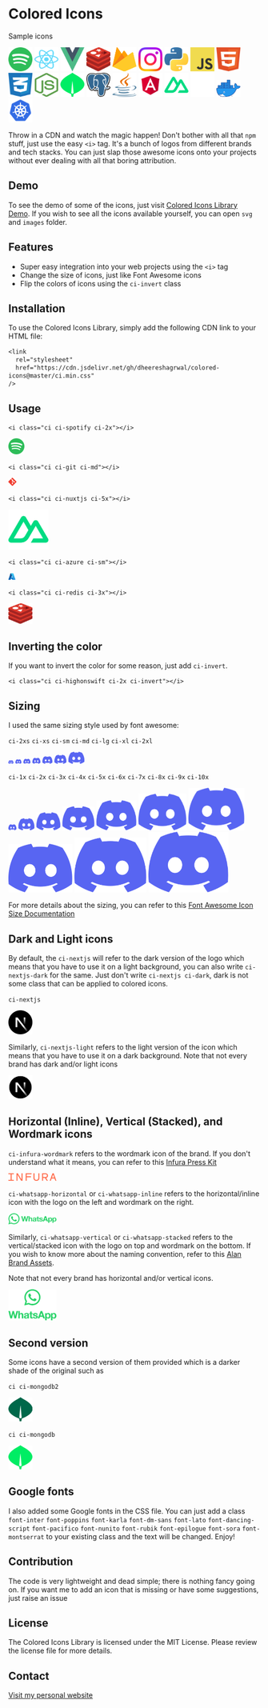 # Colored Icons

Sample icons

<img src="icons/spotify/spotify.svg" alt="Spotify Icon" width="48" height="48"> <img src="icons/reactjs/reactjs.svg" alt="React Icon" width="48" height="48">
<img src="icons/vuejs/vuejs.svg" alt="Vue.js Icon" width="48" height="48"> <img src="icons/redis/redis.svg" alt="Redis Icon" width="48" height="48"> <img src="icons/firebase/firebase.svg" alt="Firebase Icon" width="48" height="48"> <img src="icons/instagram/instagram.svg" alt="Instagram Icon" width="48" height="48"> <img src="icons/python/python.svg" alt="Python Icon" width="48" height="48"> <img src="icons/js/js.svg" alt="JavaScript Icon" width="48" height="48"> <img src="icons/html/html.svg" alt="HTML5 Icon" width="48" height="48"> <img src="icons/css/css.svg" alt="CSS3 Icon" width="48" height="48"> <img src="icons/nodejs/nodejs.svg" alt="Node.js Icon" width="48" height="48"> <img src="icons/mongodb/mongodb.svg" alt="MongoDB Icon" width="48" height="48"> <img src="icons/postgresql/postgresql.svg" alt="PostgreSQL Icon" width="48" height="48"> <img src="icons/java/java.svg" alt="Java Icon" width="48" height="48"> <img src="icons/angular/angular.svg" alt="Angular Icon" width="48" height="48"> <img src="icons/nuxtjs/nuxtjs.svg" alt="Nuxtjs Icon" width="48" height="48"> <img src="icons/github/github-light.svg" alt="GitHub Icon" width="48" height="48"> <img src="icons/docker/docker.webp" alt="Docker Icon" width="48"> <img src="icons/kubernetes/kubernetes.svg" alt="Kubernetes Icon" width="48" height="48">

Throw in a CDN and watch the magic happen! Don't bother with all that `npm` stuff, just use the easy `<i>` tag. It's a bunch of logos from different brands and tech stacks. You can just slap those awesome icons onto your projects without ever dealing with all that boring attribution.

## Demo

To see the demo of some of the icons, just visit [Colored Icons Library Demo](https://dheereshagrwal.github.io/colored-icons/). If you wish to see all the icons available yourself, you can open `svg` and `images` folder.

## Features

- Super easy integration into your web projects using the `<i>` tag
- Change the size of icons, just like Font Awesome icons
- Flip the colors of icons using the `ci-invert` class

## Installation

To use the Colored Icons Library, simply add the following CDN link to your HTML file:

```
<link
  rel="stylesheet"
  href="https://cdn.jsdelivr.net/gh/dheereshagrwal/colored-icons@master/ci.min.css"
/>
```

## Usage

```
<i class="ci ci-spotify ci-2x"></i>
```
<img src="icons/spotify/spotify.svg" width="32px">

```
<i class="ci ci-git ci-md"></i>
```
<img src="icons/git/git.svg" width="16px">

```
<i class="ci ci-nuxtjs ci-5x"></i>
```
<img src="icons/nuxtjs/nuxtjs.svg" width="80px">

```
<i class="ci ci-azure ci-sm"></i>
```
<img src="icons/azure/azure.svg" width="14px">

```
<i class="ci ci-redis ci-3x"></i>
```
<img src="icons/redis/redis.svg" width="48px">


## Inverting the color

If you want to invert the color for some reason, just add `ci-invert`.

```
<i class="ci ci-highonswift ci-2x ci-invert"></i>
```

## Sizing

I used the same sizing style used by font awesome:

`ci-2xs` `ci-xs` `ci-sm` `ci-md` `ci-lg` `ci-xl` `ci-2xl`

<img src='icons/discord/discord.svg' width="10px"> <img src='icons/discord/discord.svg' width="12px"> <img src='icons/discord/discord.svg' width="14px"> <img src='icons/discord/discord.svg' width="16px"> <img src='icons/discord/discord.svg' width="20px"> <img src='icons/discord/discord.svg' width="24px"> <img src='icons/discord/discord.svg' width="32px">


`ci-1x` `ci-2x` `ci-3x` `ci-4x` `ci-5x` `ci-6x` `ci-7x` `ci-8x` `ci-9x` `ci-10x`

<img src="icons/discord/discord.svg" width="16px"> <img src="icons/discord/discord.svg" width="32px"> <img src="icons/discord/discord.svg" width="48px"> <img src="icons/discord/discord.svg" width="64px"> <img src="icons/discord/discord.svg" width="80px"> <img src="icons/discord/discord.svg" width="96px"> <img src="icons/discord/discord.svg" width="112px"> <img src="icons/discord/discord.svg" width="128px"> <img src="icons/discord/discord.svg" width="144px"> <img src="icons/discord/discord.svg" width="160px">


For more details about the sizing, you can refer to this [Font Awesome Icon Size Documentation](https://fontawesome.com/docs/web/style/size)

## Dark and Light icons

By default, the `ci-nextjs` will refer to the dark version of the logo which means that you have to use it on a light background, you can also write `ci-nextjs-dark` for the same.
Just don't write `ci-nextjs ci-dark`, dark is not some class that can be applied to colored icons.

`ci-nextjs`

<img src="icons/nextjs/nextjs.svg" width="48px">

Similarly, `ci-nextjs-light` refers to the light version of the icon which means that you have to use it on a dark background.
Note that not every brand has dark and/or light icons

<img src="icons/nextjs/nextjs-light.svg" width="48px">

## Horizontal (Inline), Vertical (Stacked), and Wordmark icons

`ci-infura-wordmark` refers to the wordmark icon of the brand. If you don't understand what it means, you can refer to this [Infura Press Kit](https://www.infura.io/presskit)

<img src="icons/infura/infura-wordmark.svg" alt="Infura Wordmark" width="96">

`ci-whatsapp-horizontal` or `ci-whatsapp-inline` refers to the horizontal/inline icon with the logo on the left and wordmark on the right.

<img src='icons/whatsapp/whatsapp-horizontal.svg' alt="Whatsapp Horizontal" width="96">

Similarly, `ci-whatsapp-vertical` or `ci-whatsapp-stacked` refers to the vertical/stacked icon with the logo on top and wordmark on the bottom. If you wish to know more about the naming convention, refer to this [Alan Brand Assets](https://alan.app/brand-assets/).

Note that not every brand has horizontal and/or vertical icons.

<img src='icons/whatsapp/whatsapp-vertical.svg' alt="Whatsapp Vertical" width="96">

## Second version

Some icons have a second version of them provided which is a darker shade of the original such as

`ci ci-mongodb2`

<img src="icons/mongodb/mongodb2.svg" alt="MongoDB2 Icon" width="48" height="48">

`ci ci-mongodb`

<img src="icons/mongodb/mongodb.svg" alt="MongoDB Icon" width="48" height="48">

## Google fonts

I also added some Google fonts in the CSS file. You can just add a class `font-inter` `font-poppins` `font-karla` `font-dm-sans` `font-lato` `font-dancing-script` `font-pacifico` `font-nunito` `font-rubik` `font-epilogue` `font-sora` `font-montserrat` to your existing class and the text will be changed. Enjoy!

## Contribution

The code is very lightweight and dead simple; there is nothing fancy going on.
If you want me to add an icon that is missing or have some suggestions, just raise an issue

## License

The Colored Icons Library is licensed under the MIT License. Please review the license file for more details.

## Contact

[Visit my personal website](https://dheereshagrwal.vercel.app)
